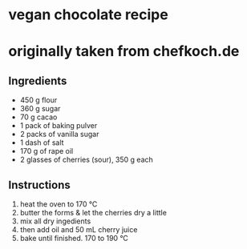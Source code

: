 # vegan chocolate recipe
# originally taken from chefkoch.de

## Ingredients

- 450 g flour
- 360 g sugar
- 70 g cacao
- 1 pack of baking pulver
- 2 packs of vanilla sugar
- 1 dash of salt
- 170 g of rape oil
- 2 glasses of cherries (sour), 350 g each

## Instructions

1. heat the oven to 170 °C
2. butter the forms & let the cherries dry a little
3. mix all dry ingedients
4. then add oil and 50 mL cherry juice
5. bake until finished. 170 to 190 °C
